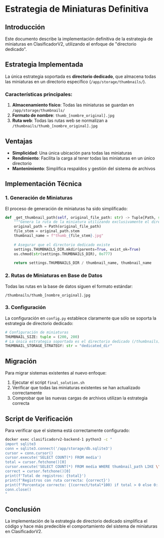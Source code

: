 # Estrategia de Miniaturas Definitiva

## Introducción

Este documento describe la implementación definitiva de la estrategia de miniaturas en ClasificadorV2, utilizando el enfoque de "directorio dedicado".

## Estrategia Implementada

La única estrategia soportada es **directorio dedicado**, que almacena todas las miniaturas en un directorio específico (`/app/storage/thumbnails/`).

### Características principales:

1. **Almacenamiento físico**: Todas las miniaturas se guardan en `/app/storage/thumbnails/`
2. **Formato de nombre**: `thumb_[nombre_original].jpg`
3. **Ruta web**: Todas las rutas web se normalizan a `/thumbnails/thumb_[nombre_original].jpg`

## Ventajas

- **Simplicidad**: Una única ubicación para todas las miniaturas
- **Rendimiento**: Facilita la carga al tener todas las miniaturas en un único directorio
- **Mantenimiento**: Simplifica respaldos y gestión del sistema de archivos

## Implementación Técnica

### 1. Generación de Miniaturas

El proceso de generación de miniaturas ha sido simplificado:

```python
def _get_thumbnail_path(self, original_file_path: str) -> Tuple[Path, str]:
    """Genera la ruta de la miniatura utilizando exclusivamente el directorio dedicado."""
    original_path = Path(original_file_path)
    file_stem = original_path.stem
    thumbnail_name = f"thumb_{file_stem}.jpg"
    
    # Asegurar que el directorio dedicado existe
    settings.THUMBNAILS_DIR.mkdir(parents=True, exist_ok=True)
    os.chmod(str(settings.THUMBNAILS_DIR), 0o777)
    
    return settings.THUMBNAILS_DIR / thumbnail_name, thumbnail_name
```

### 2. Rutas de Miniaturas en Base de Datos

Todas las rutas en la base de datos siguen el formato estándar:

```
/thumbnails/thumb_[nombre_original].jpg
```

### 3. Configuración

La configuración en `config.py` establece claramente que sólo se soporta la estrategia de directorio dedicado:

```python
# Configuración de miniaturas
THUMBNAIL_SIZE: tuple = (200, 200)
# La única estrategia soportada es el directorio dedicado (/thumbnails)
THUMBNAIL_STORAGE_STRATEGY: str = "dedicated_dir"
```

## Migración

Para migrar sistemas existentes al nuevo enfoque:

1. Ejecutar el script `final_solution.sh`
2. Verificar que todas las miniaturas existentes se han actualizado correctamente
3. Comprobar que las nuevas cargas de archivos utilizan la estrategia correcta

## Script de Verificación

Para verificar que el sistema está correctamente configurado:

```bash
docker exec clasificadorv2-backend-1 python3 -c "
import sqlite3
conn = sqlite3.connect('/app/storage/db.sqlite3')
cursor = conn.cursor()
cursor.execute('SELECT COUNT(*) FROM media')
total = cursor.fetchone()[0]
cursor.execute('SELECT COUNT(*) FROM media WHERE thumbnail_path LIKE \"/thumbnails/%\"')
correct = cursor.fetchone()[0]
print(f'Total de registros: {total}')
print(f'Registros con ruta correcta: {correct}')
print(f'Porcentaje correcto: {(correct/total*100) if total > 0 else 0:.1f}%')
conn.close()
"
```

## Conclusión

La implementación de la estrategia de directorio dedicado simplifica el código y hace más predecible el comportamiento del sistema de miniaturas en ClasificadorV2.
